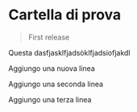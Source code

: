 # Cartella di prova 

> First release

Questa dasfjasklfjadsòklfjadsiofjakdl

Aggiungo una nuova linea

Aggiungo una seconda linea


Aggiungo una terza linea